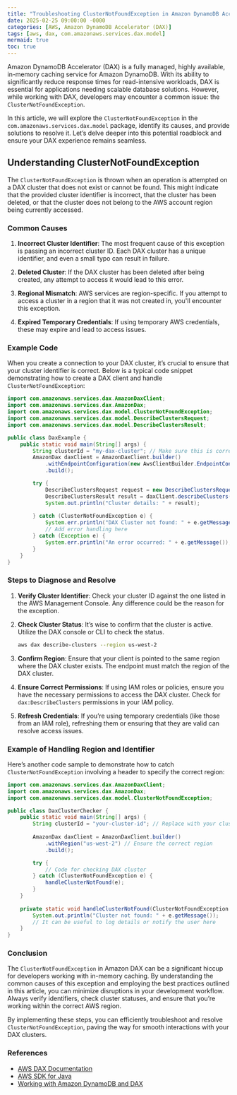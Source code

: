 ```yaml
---
title: "Troubleshooting ClusterNotFoundException in Amazon DynamoDB Accelerator DAX"
date: 2025-02-25 09:00:00 -0000
categories: [AWS, Amazon DynamoDB Accelerator (DAX)]
tags: [aws, dax, com.amazonaws.services.dax.model]
mermaid: true
toc: true
---
```



Amazon DynamoDB Accelerator (DAX) is a fully managed, highly available, in-memory caching service for Amazon DynamoDB. With its ability to significantly reduce response times for read-intensive workloads, DAX is essential for applications needing scalable database solutions. However, while working with DAX, developers may encounter a common issue: the `ClusterNotFoundException`.

In this article, we will explore the `ClusterNotFoundException` in the `com.amazonaws.services.dax.model` package, identify its causes, and provide solutions to resolve it. Let’s delve deeper into this potential roadblock and ensure your DAX experience remains seamless.

## Understanding ClusterNotFoundException

The `ClusterNotFoundException` is thrown when an operation is attempted on a DAX cluster that does not exist or cannot be found. This might indicate that the provided cluster identifier is incorrect, that the cluster has been deleted, or that the cluster does not belong to the AWS account region being currently accessed.

### Common Causes

1. **Incorrect Cluster Identifier**: The most frequent cause of this exception is passing an incorrect cluster ID. Each DAX cluster has a unique identifier, and even a small typo can result in failure.
   
2. **Deleted Cluster**: If the DAX cluster has been deleted after being created, any attempt to access it would lead to this error.

3. **Regional Mismatch**: AWS services are region-specific. If you attempt to access a cluster in a region that it was not created in, you'll encounter this exception.

4. **Expired Temporary Credentials**: If using temporary AWS credentials, these may expire and lead to access issues.

### Example Code

When you create a connection to your DAX cluster, it’s crucial to ensure that your cluster identifier is correct. Below is a typical code snippet demonstrating how to create a DAX client and handle `ClusterNotFoundException`:

```java
import com.amazonaws.services.dax.AmazonDaxClient;
import com.amazonaws.services.dax.AmazonDax;
import com.amazonaws.services.dax.model.ClusterNotFoundException;
import com.amazonaws.services.dax.model.DescribeClustersRequest;
import com.amazonaws.services.dax.model.DescribeClustersResult;

public class DaxExample {
    public static void main(String[] args) {
        String clusterId = "my-dax-cluster"; // Make sure this is correct
        AmazonDax daxClient = AmazonDaxClient.builder()
            .withEndpointConfiguration(new AwsClientBuilder.EndpointConfiguration("my-dax-cluster-url", "us-west-2"))
            .build();

        try {
            DescribeClustersRequest request = new DescribeClustersRequest().withClusterNames(clusterId);
            DescribeClustersResult result = daxClient.describeClusters(request);
            System.out.println("Cluster details: " + result);
            
        } catch (ClusterNotFoundException e) {
            System.err.println("DAX Cluster not found: " + e.getMessage());
            // Add error handling here
        } catch (Exception e) {
            System.err.println("An error occurred: " + e.getMessage());
        }
    }
}
```

### Steps to Diagnose and Resolve

1. **Verify Cluster Identifier**: Check your cluster ID against the one listed in the AWS Management Console. Any difference could be the reason for the exception.

2. **Check Cluster Status**: It’s wise to confirm that the cluster is active. Utilize the DAX console or CLI to check the status.

   ```bash
   aws dax describe-clusters --region us-west-2
   ```

3. **Confirm Region**: Ensure that your client is pointed to the same region where the DAX cluster exists. The endpoint must match the region of the DAX cluster.

4. **Ensure Correct Permissions**: If using IAM roles or policies, ensure you have the necessary permissions to access the DAX cluster. Check for `dax:DescribeClusters` permissions in your IAM policy.

5. **Refresh Credentials**: If you’re using temporary credentials (like those from an IAM role), refreshing them or ensuring that they are valid can resolve access issues.

### Example of Handling Region and Identifier

Here’s another code sample to demonstrate how to catch `ClusterNotFoundException` involving a header to specify the correct region:

```java
import com.amazonaws.services.dax.AmazonDaxClient;
import com.amazonaws.services.dax.AmazonDax;
import com.amazonaws.services.dax.model.ClusterNotFoundException;

public class DaxClusterChecker {
    public static void main(String[] args) {
        String clusterId = "your-cluster-id"; // Replace with your cluster ID
        
        AmazonDax daxClient = AmazonDaxClient.builder()
            .withRegion("us-west-2") // Ensure the correct region
            .build();

        try {
            // Code for checking DAX cluster
        } catch (ClusterNotFoundException e) {
            handleClusterNotFound(e);
        }
    }
    
    private static void handleClusterNotFound(ClusterNotFoundException e) {
        System.out.println("Cluster not found: " + e.getMessage());
        // It can be useful to log details or notify the user here
    }
}
```

### Conclusion

The `ClusterNotFoundException` in Amazon DAX can be a significant hiccup for developers working with in-memory caching. By understanding the common causes of this exception and employing the best practices outlined in this article, you can minimize disruptions in your development workflow. Always verify identifiers, check cluster statuses, and ensure that you’re working within the correct AWS region. 

By implementing these steps, you can efficiently troubleshoot and resolve `ClusterNotFoundException`, paving the way for smooth interactions with your DAX clusters. 

### References

- [AWS DAX Documentation](https://docs.aws.amazon.com/dynamodb/latest/developerguide/DAX.html)
- [AWS SDK for Java](https://aws.amazon.com/sdk-for-java/)
- [Working with Amazon DynamoDB and DAX](https://docs.aws.amazon.com/amazondynamodb/latest/developerguide/DAX.html)